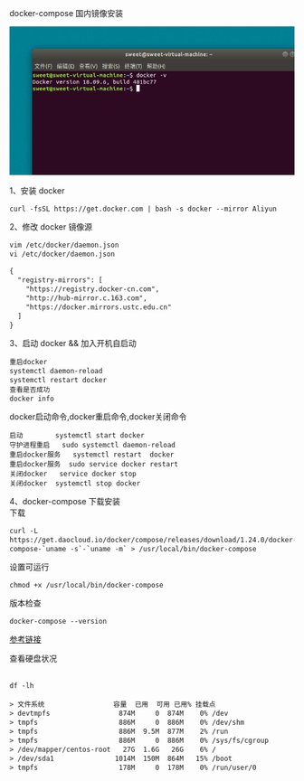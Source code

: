 

docker-compose 国内镜像安装

![image-20210301110219834](./.imgs/image-20210301110219834.png)

1、安装 docker

```
curl -fsSL https://get.docker.com | bash -s docker --mirror Aliyun

```

2、修改 docker 镜像源

```
vim /etc/docker/daemon.json
vi /etc/docker/daemon.json

```
```
{
  "registry-mirrors": [
    "https://registry.docker-cn.com",
    "http://hub-mirror.c.163.com",
    "https://docker.mirrors.ustc.edu.cn"
  ]
}
```

3、启动 docker && 加入开机自启动

```
重启docker
systemctl daemon-reload
systemctl restart docker
查看是否成功
docker info

```

docker启动命令,docker重启命令,docker关闭命令

```
启动        systemctl start docker
守护进程重启   sudo systemctl daemon-reload
重启docker服务   systemctl restart  docker
重启docker服务  sudo service docker restart
关闭docker   service docker stop   
关闭docker  systemctl stop docker
```





4、docker-compose 下载安装  
下载

```
curl -L https://get.daocloud.io/docker/compose/releases/download/1.24.0/docker-compose-`uname -s`-`uname -m` > /usr/local/bin/docker-compose

```

设置可运行

```
chmod +x /usr/local/bin/docker-compose

```

版本检查

```
docker-compose --version

```

[参考链接](https://blog.csdn.net/huiyanghu/article/details/82253886)

查看硬盘状况

```

df -lh

> 文件系统                 容量  已用  可用 已用% 挂载点
> devtmpfs                 874M     0  874M    0% /dev
> tmpfs                    886M     0  886M    0% /dev/shm
> tmpfs                    886M  9.5M  877M    2% /run
> tmpfs                    886M     0  886M    0% /sys/fs/cgroup
> /dev/mapper/centos-root   27G  1.6G   26G    6% /
> /dev/sda1               1014M  150M  864M   15% /boot
> tmpfs                    178M     0  178M    0% /run/user/0
```